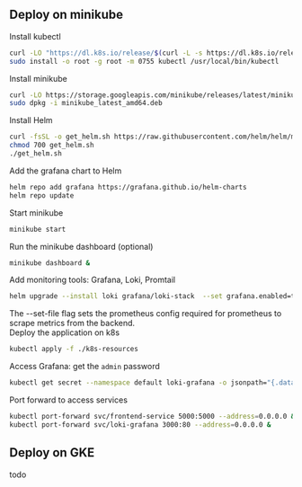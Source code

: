 ##  Deploy on minikube
Install kubectl
```bash
curl -LO "https://dl.k8s.io/release/$(curl -L -s https://dl.k8s.io/release/stable.txt)/bin/linux/amd64/kubectl"
sudo install -o root -g root -m 0755 kubectl /usr/local/bin/kubectl
```
Install minikube
```bash
curl -LO https://storage.googleapis.com/minikube/releases/latest/minikube_latest_amd64.deb
sudo dpkg -i minikube_latest_amd64.deb
```
Install Helm
```bash
curl -fsSL -o get_helm.sh https://raw.githubusercontent.com/helm/helm/main/scripts/get-helm-3
chmod 700 get_helm.sh
./get_helm.sh
```
Add the grafana chart to Helm
```bash
helm repo add grafana https://grafana.github.io/helm-charts
helm repo update
```
Start minikube
```bash
minikube start
```
Run the minikube dashboard (optional)
```bash
minikube dashboard &
```
Add monitoring tools: Grafana, Loki, Promtail 
```bash
helm upgrade --install loki grafana/loki-stack  --set grafana.enabled=true,prometheus.enabled=true,prometheus.alertmanager.persistentVolume.enabled=false,prometheus.server.persistentVolume.enabled=false --set-file extraScrapeConfigs=k8s-resources/extraScrapeConfigs.yaml --set-file prometheus.extraScrapeConfigs=k8s-resources/extraScrapeConfigs.yaml
```
The --set-file flag sets the prometheus config required for prometheus to scrape metrics from the backend. <br>
Deploy the application on k8s
```bash
kubectl apply -f ./k8s-resources
```
Access Grafana: get the `admin` password
```bash
kubectl get secret --namespace default loki-grafana -o jsonpath="{.data.admin-password}" | base64 --decode ; echo
```
Port forward to access services
```bash
kubectl port-forward svc/frontend-service 5000:5000 --address=0.0.0.0 &
kubectl port-forward svc/loki-grafana 3000:80 --address=0.0.0.0 &
```
## Deploy on GKE
todo